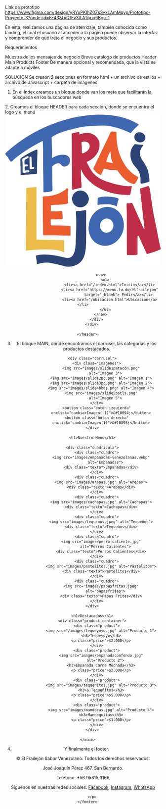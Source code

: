 Link de prototipo https://www.figma.com/design/yRYuPKIhZ0Zs3yxLAmMqvp/Prototipo-Proyecto-3?node-id=6-43&t=QfFv3ILATppo6Bgc-1 

En esta, realizamos una página de aterrizaje, también conocida como landing, el cual el usuario al acceder a la página puede observar la interfaz y comprender de qué trata el negocio y sus productos.

Requerimientos

Muestra de los mensajes de negocio
Breve catálogo de productos
Header 
Main 
Products 
Footer De manera opcional y recomendada, que la vista se adapte a móviles

SOLUCION
Se creaon 2 secciones en formato html + un archivo de estilos + archivo de Javascript + carpeta de imágenes. 

1. En el Index creamos un bloque donde van los meta que facilitarán la búsqueda en los buscadores web
<head>
        <meta charset="UTF-8">
        <meta name="viewport" content="width=device-width, initial-scale=1.0">
        <title>El Frailejón</title>
        <meta rel="icon"
            href="https://drive.google.com/file/d/1KLN19J8zW4uT96O0EMyjHRNkSeJAQtxE/view?usp=drive_link"
            type="image/x-icon">
        <script src="/app.js"></script>
        <link rel="stylesheet" href="/style.css">
        <meta itemprop="name" content="El Frailejón" />
        <meta itemprop="url" content="https://elfrailejon.cl" />
        <meta itemprop="description" content="Sabor de casa, sabor venezolano.">
    </head>
2. Creamos el bloque HEADER para cada sección, donde se encuentra el logo y el menú
        <header class="site-header">
            <div id="siteHeaderStiky">
                <div class="site-header_sticky">
                    <a class="site-logo" href="https://elfrailejon.cl"
                        title="El Frailejon">
                        <img src="images/logofrailejon.png"
                            alt="Logo Frailejon">
                    </a>

                    <nav>
                        <ul>
                            <li><a href="/index.html">Inicio</a></li>
                            <li><a href="https://menu.fu.do/elfrailejon"
                                    target="_blank"> Pedir</a></li>
                            <li><a href="/ubicacion.html">Ubicación</a></li>
                        </ul>
                    </nav>
                </div>
            </div>

        </header>

3. El bloque MAIN, donde encontramos el carrusel, las categorías y los productos destacados.
   <main>

            <div class="carrusel">
                <div class="imagenes">
                    <img src="images/slide1patacón.png"
                        alt="Imagen 3">
                    <img src="images/slide2pc.png" alt="Imagen 1">
                    <img src="images/slide3pc.png" alt="Imagen 2">
                    <img src="images/slide4bbds.png" alt="Imagen 4">
                    <img src="images/slide5pstls.png"
                        alt="Imagen 5">
                </div>
                <button class="boton izquierda"
                    onclick="cambiarImagen(-1)">&#10094;</button>
                <button class="boton derecha"
                    onclick="cambiarImagen(1)">&#10095;</button>
            </div>

            <h1>Nuestro Menú</h1>

            <div class="cuadricula">
                <div class="cuadro">
                    <img src="images/empanadas-venezolanas.webp"
                        alt="Empanadas">
                    <div class="texto">Empanadas</div>
                </div>
                <div class="cuadro">
                    <img src="images/arepas.jpg" alt="Arepas">
                    <div class="texto">Arepas</div>
                </div>
                <div class="cuadro">
                    <img src="images/cachapas.jpg" alt="Cachapas">
                    <div class="texto">Cachapas</div>
                </div>
                <div class="cuadro">
                    <img src="images/tequenos.jpeg" alt="Tequeños">
                    <div class="texto">Tequeños</div>
                </div>
                <div class="cuadro">
                    <img src="images/perro-caliente.jpg"
                        alt="Perros Calientes">
                    <div class="texto">Perros Calientes</div>
                </div>
                <div class="cuadro">
                    <img src="images/pastelitos.jpg" alt="Pastelitos">
                    <div class="texto">Pastelitos</div>
                </div>
                <div class="cuadro">
                    <img src="images/papasfritas.jpeg"
                        alt="papasfritas">
                    <div class="texto">Papas Fritas</div>
                </div>
            </div>

            <h1>Destacados</h1>
            <div class="product-container">
                <div class="product">
                    <img src="/images/tequeyoyo.jpg" alt="Producto 1">
                    <h3>Tequeyoyo</h3>
                    <p class="price">$2.000</p>
                </div>
                <div class="product">
                    <img src="images/empanadaconfondo.jpg"
                        alt="Producto 2">
                    <h3>Empanada Carne Mechada</h3>
                    <p class="price">$2.000</p>
                </div>
                <div class="product">
                    <img src="images/tequenitos.jpg" alt="Producto 3">
                    <h3>6 Tequeñitos</h3>
                    <p class="price">$5.000</p>
                </div>
                <div class="product">
                    <img src="images/mandocas.jpg" alt="Producto 4">
                    <h3>Mandoquitas</h3>
                    <p class="price">$1.000</p>
                </div>
            </div>

        </main>
  4. Y finalmente el footer.
<footer>
            <p>&copy; El Frailejón Sabor Venezolano. Todos los derechos
                reservados.</p>
            <p>José Joaquín Pérez 467. San Bernardo.</p>
            <p>Teléfono: +56 95815 3166</p>
            <p>Síguenos en nuestras redes sociales:
                <a
                    href="https://web.facebook.com/people/El-Frailej%C3%B3n/100087988479196/?mibextid=LQQJ4d">Facebook</a>,
                <a
                    href="https://www.instagram.com/elfrailejoncl">Instagram</a>,
                <a
                    href="https://api.whatsapp.com/send?phone=56958153166&text=Hola%20quiero%20más%20información"
                    target="_blank">
                    WhatsApp
                </a>

            </p>
        </footer>


    
